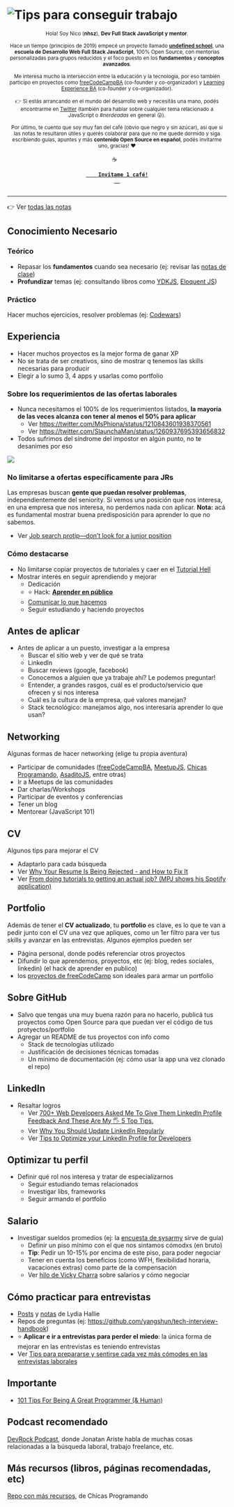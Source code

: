 # ![Tips para conseguir trabajo](https://i.imgur.com/HvIM7M5.png)

<div align="center">  
  <p align="center">
  <sub>Hola! Soy Nico (<strong>nhsz</strong>), <strong>Dev Full Stack JavaScript y mentor</strong>.</sub>
  </p>
  
  <p align="center">
    <sub>
      Hace un tiempo (principios de 2019) empecé un proyecto llamado <a href="https://undefinedschool.io"><strong>undefined school</strong></a>, una <strong>escuela de Desarrollo Web Full Stack JavaScript</strong>, 100% Open Source, con mentorías personalizadas para grupos reducidos y el foco puesto en los <strong>fundamentos</strong> y <strong>conceptos avanzados</strong>.
    </sub>
  </p>

  <p align="center">
    <sub>
      Me interesa mucho la intersección entre la educación y la tecnología, por eso también participo en proyectos como <a href="https://freecodecampba.org">freeCodeCampBA</a> (co-founder y co-organizador) y <a href="https://twitter.com/LXBA_">Learning Experience BA</a> (co-founder y co-organizador).
    </sub>
  </p>

 <p align="center">
    <sub>
  👉 Si estás arrancando en el mundo del desarrollo web y necesitás una mano, podés encontrarme en <a href="https://twitter.com/___nhsz/">Twitter</a> (también para hablar sobre cualquier tema relacionado a JavaScript o <em>#nerdeadas</em> en general 😛).
  </sub>
  </p>
  
  <p align="center">
  <sub>
    Por último, te cuento que soy muy fan del café (obvio que negro y sin azúcar), asi que si las notas te resultaron útiles y querés colaborar para que no me quede dormido y siga escribiendo guías, apuntes y más <strong>contenido Open Source en español</strong>, podés invitarme uno, gracias! ❤️
  </sub>
  </p>
  
  <p align="center">
  ☕
  <code> 
  <a href="https://cafecito.app/nhsz">
    <strong>Invitame 1 café!</strong>
  </a>
  </code>
  </p>
  <hr>
</div>

👉 Ver [todas las notas](https://github.com/undefinedschool/notes)

## Conocimiento Necesario

### Teórico

- Repasar los **fundamentos** cuando sea necesario (ej: revisar las [notas de clase](https://github.com/undefinedschool/notes))
- **Profundizar** temas (ej: consultando libros como [YDKJS](https://github.com/getify/You-Dont-Know-JS), [Eloquent JS](https://eloquentjavascript.net/))

### Práctico

Hacer muchos ejercicios, resolver problemas (ej: [Codewars](https://www.codewars.com/))
  
## Experiencia

- Hacer muchos proyectos es la mejor forma de ganar XP
- No se trata de ser creativos, sino de mostrar q tenemos las skills necesarias para producir
- Elegir a lo sumo 3, 4 apps y usarlas como portfolio

### Sobre los requerimientos de las ofertas laborales

- Nunca necesitamos el 100% de los requerimientos listados, **la mayoría de las veces alcanza con tener al menos el 50% para aplicar**
    - Ver https://twitter.com/MsPhiona/status/1210843601938370561
    - Ver https://twitter.com/SlaunchaMan/status/1260937695393656832
- Todos sufrimos del síndrome del impostor en algún punto, no te desanimes por eso

![](https://i.imgur.com/y4d9LoA.png)

### No limitarse a ofertas específicamente para JRs

Las empresas buscan **gente que puedan resolver problemas**, independientemente del seniority. Si vemos una posición que nos interesa, en una empresa que nos interesa, no perdemos nada con aplicar. **Nota:** acá es fundamental mostrar buena predisposición para aprender lo que no sabemos.

- Ver [Job search protip—don’t look for a junior position](https://zellwk.com/blog/dont-look-for-a-junior-position/)
  
### Cómo destacarse

- No limitarse copiar proyectos de tutoriales y caer en el [Tutorial Hell](https://www.youtube.com/watch?v=kedlCFBoKM8)
- Mostrar interés en seguir aprendiendo y mejorar
  - Dedicación
  - ⭐ Hack: [**Aprender en público**](https://trello.com/c/4aGZVGjf/14-aprender-en-p%C3%BAblico)
  - [Comunicar lo que hacemos](https://www.youtube.com/watch?v=YajPEQUVrMU)
  - Seguir estudiando y haciendo proyectos

## Antes de aplicar

- Antes de aplicar a un puesto, investigar a la empresa
  - Buscar el sitio web y ver de qué se trata
  - LinkedIn
  - Buscar reviews (google, facebook)
  - Conocemos a alguien que ya trabaje ahí? Le podemos preguntar!
  - Entender, a grandes rasgos, cuál es el producto/servicio que ofrecen y si nos interesa
  - Cuál es la cultura de la empresa, qué valores manejan?
  - Stack tecnológico: manejamos algo, nos interesaría aprender lo que usan?
  
## Networking

Algunas formas de hacer networking (elige tu propia aventura)

- Participar de comunidades ([freeCodeCampBA](http://freecodecampba.org/), [MeetupJS](https://meetupjs.com.ar/), [Chicas Programando](https://twitter.com/ChicasProgAR), [AsaditoJS](https://twitter.com/asaditojs), entre otras)
- Ir a Meetups de las comunidades
- Dar charlas/Workshops
- Participar de eventos y conferencias
- Tener un blog
- Mentorear (JavaScript 101)

## CV

Algunos tips para mejorar el CV

- Adaptarlo para cada búsqueda
- Ver [Why Your Resume Is Being Rejected - and How to Fix It
](https://www.freecodecamp.org/news/why-your-resume-is-being-rejected/)
- Ver [From doing tutorials to getting an actual job? (MPJ shows his Spotify application)](https://www.youtube.com/watch?v=bW9riRP8odQ)

## Portfolio

Además de tener el **CV actualizado**, tu **portfolio** es clave, es lo que te van a pedir junto con el CV una vez que apliques, como un 1er filtro para ver tus skills y avanzar en las entrevistas. Algunos ejemplos pueden ser

- Página personal, donde podés referenciar otros proyectos
- Difundir lo que aprendemos, proyectos, etc (ej: blog, redes sociales, linkedin) (el hack de aprender en publico)
- los [proyectos de freeCodeCamp](https://www.freecodecamp.org/learn) son ideales para armar un portfolio

## Sobre GitHub 

- Salvo que tengas una muy buena razón para no hacerlo, publicá tus proyectos como Open Source para que puedan ver el código de tus protyectos/portfolio
- Agregar un README de tus proyectos con info como 
  - Stack de tecnologías utilizado
  - Justificación de decisiones técnicas tomadas
  - Un mínimo de documentación (ej: cómo usar la app una vez clonado el repo)

## LinkedIn

- Resaltar logros
  - Ver [700+ Web Developers Asked Me To Give Them LinkedIn Profile Feedback And These Are My 🖐️ 5 Top Tips.
](https://dev.to/exampro/700-web-developers-asked-me-to-give-them-linkedin-profile-feedback-and-these-are-my-5-top-tips-5382)
  - Ver [Why You Should Update LinkedIn Regularly
](https://dev.to/rachelsoderberg/why-you-should-update-linkedin-regularly-416i)
  - Ver [Tips to Optimize your LinkedIn Profile for Developers
](https://www.samanthaming.com/blog/tips-to-optimize-your-linkedin-profile-for-developers/)

## Optimizar tu perfil

- Definir qué rol nos interesa y tratar de especializarnos
  - Seguir estudiando temas relacionados
  - Investigar libs, frameworks
  - Seguir armando el portfolio
  
## Salario

- Investigar sueldos promedios (ej: la [encuesta de sysarmy](https://openqube.io/encuesta-sueldos-2020.01) sirve de guía)
  - Definir un piso mínimo con el que nos sintamos cómodxs (en bruto)
  - **Tip**: Pedir un 10-15% por encima de este piso, para poder negociar
  - Tener en cuenta los beneficios (como WFH, flexibilidad horaria, vacaciones extras) como parte de la compensación
  - Ver [hilo de Vicky Charra](https://twitter.com/vickycharra/status/1189328314068021249) sobre salarios y cómo negociar

## Cómo practicar para entrevistas

- [Posts](https://dev.to/lydiahallie) y [notas](https://www.theavocoder.com/) de Lydia Hallie
- Repos de preguntas (ej: https://github.com/yangshun/tech-interview-handbook)
- ⭐ **Aplicar e ir a entrevistas para perder el miedo**: la única forma de mejorar en las entrevistas es teniendo entrevistas
- Ver [Tips para prepararse y sentirse cada vez más cómodes en las entrevistas laborales
](https://medium.com/lasdesistemas/tips-para-prepararse-y-sentirse-cada-vez-m%C3%A1s-c%C3%B3modes-en-las-entrevistas-laborales-cb80876a5bbb)

## Importante

- [101 Tips For Being A Great Programmer (& Human)](https://dev.to/emmawedekind/101-tips-for-being-a-great-programmer-human-36nl)

## Podcast recomendado

[DevRock Podcast](https://open.spotify.com/show/5uRPZ5r7bRkW29c5AkppXq), donde Jonatan Ariste habla de muchas cosas relacionadas a la búsqueda laboral, trabajo freelance, etc.

## Más recursos (libros, páginas recomendadas, etc)

[Repo con más recursos](https://github.com/elstr/twitch-chicasprog-recursos), de Chicas Programando
